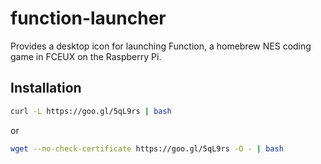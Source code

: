 function-launcher
===================

Provides a desktop icon for launching Function, a homebrew NES coding game in FCEUX on the Raspberry Pi.

Installation
------------

```sh
curl -L https://goo.gl/5qL9rs | bash
```

or

```sh
wget --no-check-certificate https://goo.gl/5qL9rs -O - | bash
```
